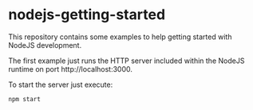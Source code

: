# nodejs-getting-started
This repository contains some examples to help getting started with NodeJS development.

The first example just runs the HTTP server included within the NodeJS runtime on port http://localhost:3000.

To start the server just execute:

    npm start